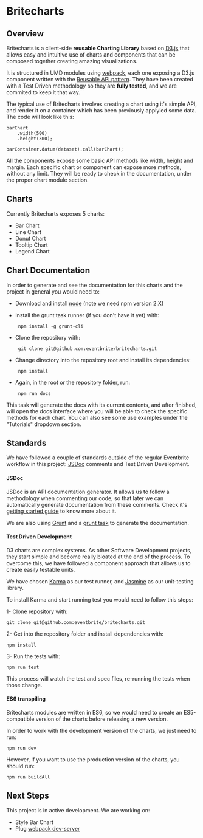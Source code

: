 Britecharts
====

## Overview

Britecharts is a client-side **reusable Charting Library** based on [D3.js](http://d3js.org/) that allows easy and intuitive use of charts and components that can be composed together creating amazing visualizations.

It is structured in UMD modules using [webpack](https://webpack.github.io/), each one exposing a D3.js component written with the [Reusable API pattern](http://bost.ocks.org/mike/chart/). They have been created with a Test Driven methodology so they are **fully tested**, and we are commited to keep it that way.

The typical use of Britecharts involves creating a chart using it's simple API, and render it on a container which has been previously applyied some data. The code will look like this:

    barChart
        .width(500)
        .height(300);

    barContainer.datum(dataset).call(barChart);

All the components expose some basic API methods like width, height and margin. Each specific chart or component can expose more methods, without any limit. They will be ready to check in the documentation, under the proper chart module section.


## Charts

Currently Britecharts exposes 5 charts:

 - Bar Chart
 - Line Chart
 - Donut Chart
 - Tooltip Chart
 - Legend Chart


## Chart Documentation

In order to generate and see the documentation for this charts and the project in general you would need to:

 + Download and install [node](https://nodejs.org/en/download/) (note we need npm version 2.X)
 + Install the grunt task runner (if you don't have it yet) with:
        
        npm install -g grunt-cli

 + Clone the repository with:

        git clone git@github.com:eventbrite/britecharts.git

 + Change directory into the repository root and install its dependencies:

        npm install

 + Again, in the root or the repository folder, run:

        npm run docs

This task will generate the docs with its current contents, and after finished, will open the docs interface where you will be able to check the specific methods for each chart. You can also see some use examples under the "Tutorials" dropdown section.


## Standards

We have followed a couple of standards outside of the regular Eventbrite workflow in this project: [JSDoc](http://usejsdoc.org) comments and Test Driven Development.


#### JSDoc

JSDoc is an API documentation generator. It allows us to follow a methodology when commenting our code, so that later we can automatically generate documentation from these comments. Check it's [getting started guide](http://usejsdoc.org/about-getting-started.html) to know more about it.

We are also using [Grunt](http://gruntjs.com/) and a [grunt task](https://github.com/krampstudio/grunt-jsdoc) to generate the documentation.


#### Test Driven Development

D3 charts are complex systems. As other Software Development projects, they start simple and become really bloated at the end of the process. To overcome this, we have followed a component approach that allows us to create easily testable units.

We have chosen [Karma](http://karma-runner.github.io/0.13/index.html) as our test runner, and [Jasmine](http://jasmine.github.io/) as our unit-testing library.

To install Karma and start running test you would need to follow this steps:

1- Clone repository with:

    git clone git@github.com:eventbrite/britecharts.git

2- Get into the repository folder and install dependencies with:

    npm install

3- Run the tests with:

    npm run test

This process will watch the test and spec files, re-running the tests when those change.

#### ES6 transpiling

Britecharts modules are written in ES6, so we would need to create an ES5-compatible version of the charts before releasing a new version.

In order to work with the development version of the charts, we just need to run:

    npm run dev

However, if you want to use the production version of the charts, you should run:

    npm run buildAll


## Next Steps
This project is in active development. We are working on:

- Style Bar Chart
- Plug [webpack dev-server](http://webpack.github.io/docs/webpack-dev-server.html)
